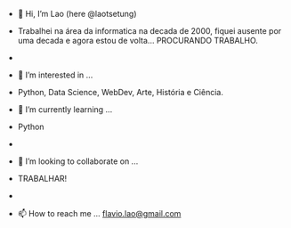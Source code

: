 - 👋 Hi, I’m Lao (here @laotsetung)
- Trabalhei na área da informatica na decada de 2000, fiquei ausente por uma decada e agora estou de volta... PROCURANDO TRABALHO.
-
- 👀 I’m interested in ...
- Python, Data Science, WebDev, Arte, História e Ciência.

- 🌱 I’m currently learning ...
- Python
- 
- 💞️ I’m looking to collaborate on ...
- TRABALHAR!
- 
- 📫 How to reach me ...
flavio.lao@gmail.com

<!---
laotsetung/laotsetung is a ✨ special ✨ repository because its `README.md` (this file) appears on your GitHub profile.
You can click the Preview link to take a look at your changes.
--->
